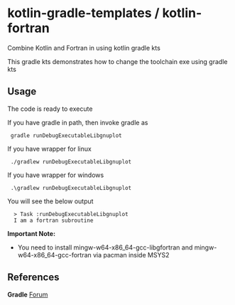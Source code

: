 # kotlin-gradle-templates / kotlin-fortran
Combine Kotlin and Fortran in using kotlin gradle kts

This gradle kts demonstrates how to change the toolchain exe using gradle kts

## Usage
The code is ready to execute

If you have gradle in path, then invoke gradle as

     gradle runDebugExecutableLibgnuplot

If you have wrapper for linux

     ./gradlew runDebugExecutableLibgnuplot

If you have wrapper for windows

     .\gradlew runDebugExecutableLibgnuplot
     
You will see the below output
  
      > Task :runDebugExecutableLibgnuplot
      I am a fortran subroutine

**Important Note:**
  * You need to install mingw-w64-x86_64-gcc-libgfortran and mingw-w64-x86_64-gcc-fortran via pacman inside MSYS2


## References

**Gradle** [Forum](https://discuss.gradle.org/t/native-support-for-fortran-and-c-c-mixed/21414)<br/>
